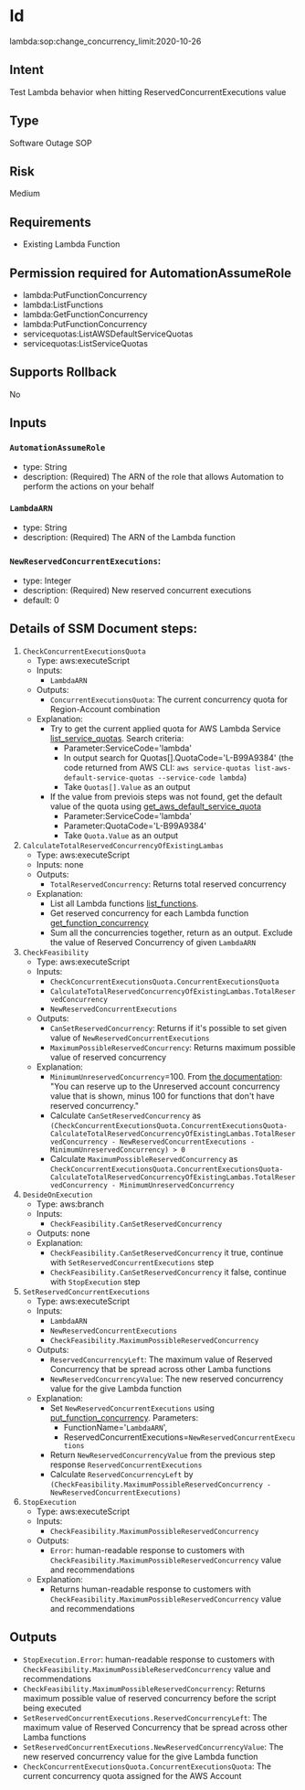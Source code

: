 # Id
lambda:sop:change_concurrency_limit:2020-10-26

## Intent
Test Lambda behavior when hitting ReservedConcurrentExecutions value 

## Type
Software Outage SOP

## Risk
Medium

## Requirements
* Existing Lambda Function

## Permission required for AutomationAssumeRole
* lambda:PutFunctionConcurrency
* lambda:ListFunctions
* lambda:GetFunctionConcurrency
* lambda:PutFunctionConcurrency
* servicequotas:ListAWSDefaultServiceQuotas
* servicequotas:ListServiceQuotas

## Supports Rollback
No

## Inputs
### `AutomationAssumeRole`
  * type: String
  * description: (Required) The ARN of the role that allows Automation to perform the actions on your behalf
### `LambdaARN`
  * type: String
  * description: (Required) The ARN of the Lambda function
### `NewReservedConcurrentExecutions`:
  * type: Integer
  * description: (Required) New reserved concurrent executions
  * default: 0

## Details of SSM Document steps:
1. `CheckConcurrentExecutionsQuota`
    * Type: aws:executeScript
    * Inputs:
        * `LambdaARN`
    * Outputs:
        * `ConcurrentExecutionsQuota`: The current concurrency quota for Region-Account combination
    * Explanation:
        * Try to get the current applied quota for AWS Lambda Service [list_service_quotas](https://boto3.amazonaws.com/v1/documentation/api/latest/reference/services/service-quotas.html#ServiceQuotas.Client.list_service_quotas). Search criteria: 
          * Parameter:ServiceCode='lambda'
          * In output search for Quotas[].QuotaCode='L-B99A9384' (the code returned from AWS CLI: `aws service-quotas list-aws-default-service-quotas --service-code lambda`)
          * Take `Quotas[].Value` as an output
        * If the value from previois steps was not found, get the default value of the quota using [get_aws_default_service_quota](https://boto3.amazonaws.com/v1/documentation/api/latest/reference/services/service-quotas.html#ServiceQuotas.Client.get_aws_default_service_quota)
          * Parameter:ServiceCode='lambda'
          * Parameter:QuotaCode='L-B99A9384'
          * Take `Quota.Value` as an output
1. `CalculateTotalReservedConcurrencyOfExistingLambas`
    * Type: aws:executeScript
    * Inputs: none
    * Outputs:
        * `TotalReservedConcurrency`: Returns total reserved concurrency
    * Explanation:
        * List all Lambda functions [list_functions](https://boto3.amazonaws.com/v1/documentation/api/latest/reference/services/lambda.html#Lambda.Client.list_functions).
        * Get reserved concurrency for each Lambda function [get_function_concurrency](https://boto3.amazonaws.com/v1/documentation/api/latest/reference/services/lambda.html#Lambda.Client.get_function_concurrency)
        * Sum all the concurrencies together, return as an output. Exclude the value of Reserved Concurrency of given `LambdaARN`
1. `CheckFeasibility`
    * Type: aws:executeScript
    * Inputs:
      * `CheckConcurrentExecutionsQuota.ConcurrentExecutionsQuota`
      * `CalculateTotalReservedConcurrencyOfExistingLambas.TotalReservedConcurrency`
      * `NewReservedConcurrentExecutions`
    * Outputs:
        * `CanSetReservedConcurrency`: Returns if it's possible to set given value of `NewReservedConcurrentExecutions`
        * `MaximumPossibleReservedConcurrency`: Returns maximum possible value of reserved concurrency
    * Explanation:
        * `MinimumUnreservedConcurrency`=100. From [the documentation](https://docs.aws.amazon.com/lambda/latest/dg/configuration-concurrency.html): "You can reserve up to the Unreserved account concurrency value that is shown, minus 100 for functions that don't have reserved concurrency."
        * Calculate `CanSetReservedConcurrency` as `(CheckConcurrentExecutionsQuota.ConcurrentExecutionsQuota- CalculateTotalReservedConcurrencyOfExistingLambas.TotalReservedConcurrency - NewReservedConcurrentExecutions - MinimumUnreservedConcurrency) > 0`
        * Calculate `MaximumPossibleReservedConcurrency` as `CheckConcurrentExecutionsQuota.ConcurrentExecutionsQuota- CalculateTotalReservedConcurrencyOfExistingLambas.TotalReservedConcurrency - MinimumUnreservedConcurrency`
1. `DesideOnExecution`
    * Type: aws:branch
    * Inputs:
        * `CheckFeasibility.CanSetReservedConcurrency`
    * Outputs: none
    * Explanation:
        * `CheckFeasibility.CanSetReservedConcurrency` it true, continue with `SetReservedConcurrentExecutions` step
        * `CheckFeasibility.CanSetReservedConcurrency` it false, continue with `StopExecution` step
1. `SetReservedConcurrentExecutions`
    * Type: aws:executeScript
    * Inputs:
        * `LambdaARN`
        * `NewReservedConcurrentExecutions`
        * `CheckFeasibility.MaximumPossibleReservedConcurrency`
    * Outputs:
        * `ReservedConcurrencyLeft`: The maximum value of Reserved Concurrency that be spread across other Lamba functions
        * `NewReservedConcurrencyValue`: The new reserved concurrency value for the give Lambda function
    * Explanation:
        * Set `NewReservedConcurrentExecutions` using  [put_function_concurrency](https://boto3.amazonaws.com/v1/documentation/api/latest/reference/services/lambda.html#Lambda.Client.put_function_concurrency). Parameters:
          * FunctionName='`LambdaARN`',
          * ReservedConcurrentExecutions=`NewReservedConcurrentExecutions`
        * Return `NewReservedConcurrencyValue` from the previous step response `ReservedConcurrentExecutions`
        * Calculate `ReservedConcurrencyLeft` by `(CheckFeasibility.MaximumPossibleReservedConcurrency - NewReservedConcurrentExecutions)`
1. `StopExecution`
    * Type: aws:executeScript
    * Inputs:
        * `CheckFeasibility.MaximumPossibleReservedConcurrency`
    * Outputs:
        * `Error`: human-readable response to customers with `CheckFeasibility.MaximumPossibleReservedConcurrency` value and recommendations
    * Explanation:
        * Returns human-readable response to customers with `CheckFeasibility.MaximumPossibleReservedConcurrency` value and recommendations

## Outputs
* `StopExecution.Error`: human-readable response to customers with `CheckFeasibility.MaximumPossibleReservedConcurrency` value and recommendations
* `CheckFeasibility.MaximumPossibleReservedConcurrency`: Returns maximum possible value of reserved concurrency before the script being executed
* `SetReservedConcurrentExecutions.ReservedConcurrencyLeft`: The maximum value of Reserved Concurrency that be spread across other Lamba functions
* `SetReservedConcurrentExecutions.NewReservedConcurrencyValue`: The new reserved concurrency value for the give Lambda function
* `CheckConcurrentExecutionsQuota.ConcurrentExecutionsQuota`: The current concurrency quota assigned for the AWS Account
